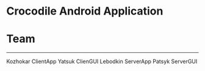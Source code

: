 # Crocodile Android Application
# Team
-----------
 Kozhokar ClientApp
 Yatsuk ClienGUI
 Lebodkin ServerApp 
 Patsyk ServerGUI
